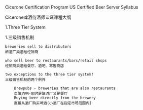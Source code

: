 Cicerone Certification Program US Certified Beer Server Syllabus

Cicerone啤酒侍酒师认证课程大纲

1.Three Tier System

1.三级销售机制
    
    breweries sell to distributors
    酿酒厂卖酒给经销商

    who sell beer to restaurants/bars/retail shops
    经销商卖酒给餐厅、酒吧、零售商店

    two exceptions to the three tier system!
    三级销售机制的两个例外

        Brewpubs - breweries that are also restaurants
        自酿酒吧-同时是酿酒厂又是餐厅
        Buying beer directly from the brewery
        直接从酒厂购买啤酒(小酒厂在指定市场范围内)
